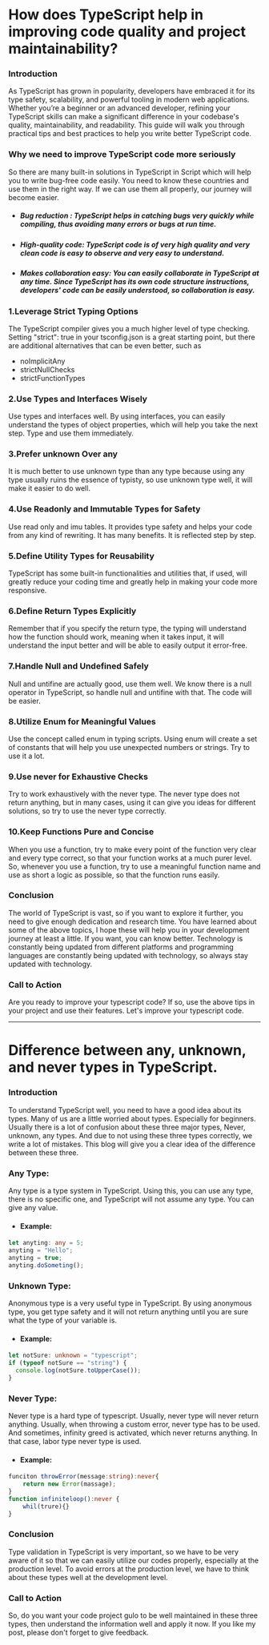 # How does TypeScript help in improving code quality and project maintainability?

### Introduction

As TypeScript has grown in popularity, developers have embraced it for its type safety, scalability, and powerful tooling in modern web applications. Whether you’re a beginner or an advanced developer, refining your TypeScript skills can make a significant difference in your codebase's quality, maintainability, and readability. This guide will walk you through practical tips and best practices to help you write better TypeScript code.

### Why we need to improve TypeScript code more seriously

So there are many built-in solutions in TypeScript in Script which will help you to write bug-free code easily. You need to know these countries and use them in the right way. If we can use them all properly, our journey will become easier.

- ##### Bug reduction : TypeScript helps in catching bugs very quickly while compiling, thus avoiding many errors or bugs at run time.

- ##### High-quality code: TypeScript code is of very high quality and very clean code is easy to observe and very easy to understand.

- ##### Makes collaboration easy: You can easily collaborate in TypeScript at any time. Since TypeScript has its own code structure instructions, developers' code can be easily understood, so collaboration is easy.

### 1.Leverage Strict Typing Options

The TypeScript compiler gives you a much higher level of type checking. Setting "strict": true in your tsconfig.json is a great starting point, but there are additional alternatives that can be even better, such as

- noImplicitAny
- strictNullChecks
- strictFunctionTypes

### 2.Use Types and Interfaces Wisely

Use types and interfaces well. By using interfaces, you can easily understand the types of object properties, which will help you take the next step. Type and use them immediately.

### 3.Prefer unknown Over any

It is much better to use unknown type than any type because using any type usually ruins the essence of typisty, so use unknown type well, it will make it easier to do well.

### 4.Use Readonly and Immutable Types for Safety

Use read only and imu tables. It provides type safety and helps your code from any kind of rewriting. It has many benefits. It is reflected step by step.

### 5.Define Utility Types for Reusability

TypeScript has some built-in functionalities and utilities that, if used, will greatly reduce your coding time and greatly help in making your code more responsive.

### 6.Define Return Types Explicitly

Remember that if you specify the return type, the typing will understand how the function should work, meaning when it takes input, it will understand the input better and will be able to easily output it error-free.

### 7.Handle Null and Undefined Safely

Null and untifine are actually good, use them well. We know there is a null operator in TypeScript, so handle null and untifine with that. The code will be easier.

### 8.Utilize Enum for Meaningful Values

Use the concept called enum in typing scripts. Using enum will create a set of constants that will help you use unexpected numbers or strings. Try to use it a lot.

### 9.Use never for Exhaustive Checks

Try to work exhaustively with the never type. The never type does not return anything, but in many cases, using it can give you ideas for different solutions, so try to use the never type correctly.

### 10.Keep Functions Pure and Concise

When you use a function, try to make every point of the function very clear and every type correct, so that your function works at a much purer level. So, whenever you use a function, try to use a meaningful function name and use as short a logic as possible, so that the function runs easily.

### Conclusion

The world of TypeScript is vast, so if you want to explore it further, you need to give enough dedication and research time. You have learned about some of the above topics, I hope these will help you in your development journey at least a little. If you want, you can know better. Technology is constantly being updated from different platforms and programming languages ​​are constantly being updated with technology, so always stay updated with technology.

### Call to Action

Are you ready to improve your typescript code? If so, use the above tips in your project and use their features. Let's improve your typescript code.

---

# Difference between any, unknown, and never types in TypeScript.

### Introduction

To understand TypeScript well, you need to have a good idea about its types. Many of us are a little worried about types. Especially for beginners. Usually there is a lot of confusion about these three major types, Never, unknown, any types. And due to not using these three types correctly, we write a lot of mistakes. This blog will give you a clear idea of ​​the difference between these three.

### Any Type:

Any type is a type system in TypeScript. Using this, you can use any type, there is no specific one, and TypeScript will not assume any type. You can give any value.

- #### Example:

```ts
let anyting: any = 5;
anyting = "Hello";
anyting = true;
anyting.doSometing();
```

### Unknown Type:

Anonymous type is a very useful type in TypeScript. By using anonymous type, you get type safety and it will not return anything until you are sure what the type of your variable is.

- #### Example:

```ts
let notSure: unknown = "typescript";
if (typeof notSure == "string") {
  console.log(notSure.toUpperCase());
}
```

### Never Type:

Never type is a hard type of typescript. Usually, never type will never return anything. Usually, when throwing a custom error, never type has to be used. And sometimes, infinity greed is activated, which never returns anything. In that case, labor type never type is used.

- #### Example:

```ts
funciton throwError(message:string):never{
    return new Error(massage);
}
function infiniteloop():never {
    whil(trure){}
}
```

### Conclusion

Type validation in TypeScript is very important, so we have to be very aware of it so that we can easily utilize our codes properly, especially at the production level. To avoid errors at the production level, we have to think about these types well at the development level.

### Call to Action

So, do you want your code project gulo to be well maintained in these three types, then understand the information well and apply it now. If you like my post, please don't forget to give feedback.
